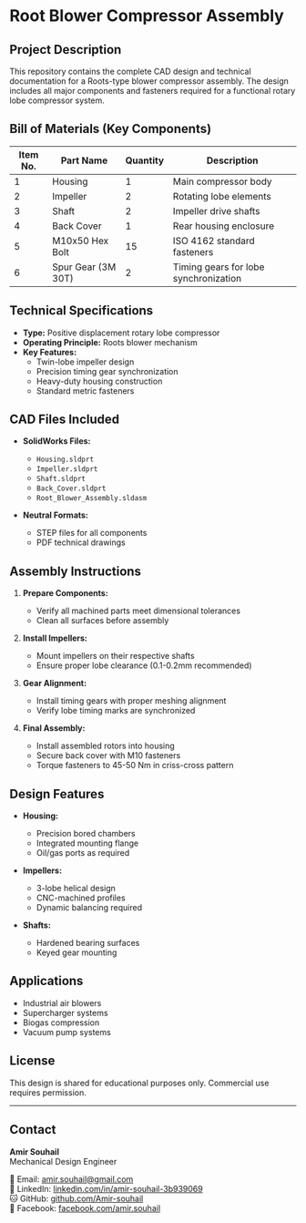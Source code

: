 # Root Blower Compressor Assembly



## Project Description
This repository contains the complete CAD design and technical documentation for a Roots-type blower compressor assembly. The design includes all major components and fasteners required for a functional rotary lobe compressor system.

## Bill of Materials (Key Components)

| Item No. | Part Name             | Quantity | Description                           |
|----------|-----------------------|----------|---------------------------------------|
| 1        | Housing               | 1        | Main compressor body                  |
| 2        | Impeller              | 2        | Rotating lobe elements                |
| 3        | Shaft                 | 2        | Impeller drive shafts                 |
| 4        | Back Cover            | 1        | Rear housing enclosure                |
| 5        | M10x50 Hex Bolt       | 15       | ISO 4162 standard fasteners           |
| 6        | Spur Gear (3M 30T)    | 2        | Timing gears for lobe synchronization |

## Technical Specifications

- **Type:** Positive displacement rotary lobe compressor
- **Operating Principle:** Roots blower mechanism
- **Key Features:**
  - Twin-lobe impeller design
  - Precision timing gear synchronization
  - Heavy-duty housing construction
  - Standard metric fasteners

## CAD Files Included

- **SolidWorks Files:**
  - `Housing.sldprt`
  - `Impeller.sldprt`
  - `Shaft.sldprt`
  - `Back_Cover.sldprt`
  - `Root_Blower_Assembly.sldasm`

- **Neutral Formats:**
  - STEP files for all components
  - PDF technical drawings

## Assembly Instructions

1. **Prepare Components:**
   - Verify all machined parts meet dimensional tolerances
   - Clean all surfaces before assembly

2. **Install Impellers:**
   - Mount impellers on their respective shafts
   - Ensure proper lobe clearance (0.1-0.2mm recommended)

3. **Gear Alignment:**
   - Install timing gears with proper meshing alignment
   - Verify lobe timing marks are synchronized

4. **Final Assembly:**
   - Install assembled rotors into housing
   - Secure back cover with M10 fasteners
   - Torque fasteners to 45-50 Nm in criss-cross pattern

## Design Features

- **Housing:**
  - Precision bored chambers
  - Integrated mounting flange
  - Oil/gas ports as required

- **Impellers:**
  - 3-lobe helical design
  - CNC-machined profiles
  - Dynamic balancing required

- **Shafts:**
  - Hardened bearing surfaces
  - Keyed gear mounting

## Applications

- Industrial air blowers
- Supercharger systems
- Biogas compression
- Vacuum pump systems

## License
This design is shared for educational purposes only. Commercial use requires permission.

---

## Contact
**Amir Souhail**  
Mechanical Design Engineer  

📧 Email: [amir.souhail@gmail.com](mailto:amir.souhail@gmail.com)  
💼 LinkedIn: [linkedin.com/in/amir-souhail-3b939069](https://www.linkedin.com/in/amir-souhail-3b939069/)  
🐱 GitHub: [github.com/Amir-souhail](https://github.com/Amir-souhail)  
📱 Facebook: [facebook.com/amir.souhail](https://www.facebook.com/amir.souhail)
